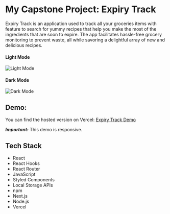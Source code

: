 # My Capstone Project: Expiry Track

Expiry Track is an application used to track all your groceries items with feature to search for yummy recipes that help you make the most of the ingredients that are soon to expire. The app facilitates hassle-free grocery monitoring to prevent waste, all while savoring a delightful array of new and delicious recipes.


#### Light Mode
![Light Mode](https://github.com/NirachaMarchett/capstone-expiration-tracking-app/assets/135506311/0a97d35e-299a-4393-9fac-cd52fe5b503b)

#### Dark Mode
![Dark Mode](https://github.com/NirachaMarchett/capstone-expiration-tracking-app/assets/135506311/d86ea5f4-a31b-400b-b510-32f18fd380dc)

## Demo:

You can find the hosted version on Vercel: [Expiry Track Demo](https://capstone-expiration-tracking-app.vercel.app)

***Important:*** This demo is responsive.

## Tech Stack

- React
- React Hooks
- React Router
- JavaScript
- Styled Components
- Local Storage APIs
- npm
- Next.js
- Node.js
- Vercel


